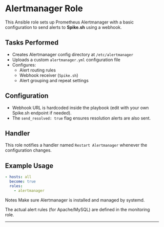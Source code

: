 # Alertmanager Role

This Ansible role sets up Prometheus Alertmanager with a basic configuration to send alerts to **Spike.sh** using a webhook.

## Tasks Performed

- Creates Alertmanager config directory at `/etc/alertmanager`
- Uploads a custom `alertmanager.yml` configuration file
- Configures:
  - Alert routing rules
  - Webhook receiver (`Spike.sh`)
  - Alert grouping and repeat settings

## Configuration

- Webhook URL is hardcoded inside the playbook (edit with your own Spike.sh endpoint if needed).
- The `send_resolved: true` flag ensures resolution alerts are also sent.

## Handler

This role notifies a handler named `Restart Alertmanager` whenever the configuration changes.

## Example Usage

```yaml
- hosts: all
  become: true
  roles:
    - alertmanager
```
Notes
Make sure Alertmanager is installed and managed by systemd.

The actual alert rules (for Apache/MySQL) are defined in the monitoring role.


---
